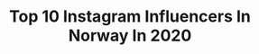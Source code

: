 ---
title: Top 10 Instagram Influencers In Norway In 2020
description: >-
  Find top Instagram influencers in Norway in 2020. Most popular hashtags: #fashion #mensclothing #ungdomskl #babygirl.
platform: Instagram
profiles:
  - username: "saumiya"
    fullname: >-
      MIYA T. 🦋
    location: "Norway"
    followers: 25162
    engagement: 1029
    commentsToLikes: 0.065655
    id: ck8swuknrfagc0j7874qbjzbg
    verified: false
    hashtags: "#browngirls, #desi, #makeup, #saree"
  - username: "serofrero"
    fullname: >-
      Sero
    location: "Norway"
    followers: 31594
    engagement: 3133
    commentsToLikes: 0.186973
    id: ck5btot1ggc1p0i11uwyr8b6d
    verified: false
    hashtags: "#corontene, #18, #whatsnext, #beenworking"
  - username: "thzchar"
    fullname: >-
      Charlotte Tharaldsen
    location: "Norway"
    followers: 6500
    engagement: 1475
    commentsToLikes: 0.079757
    id: ck8t87vjfjdx20j78o9x7c647
    verified: false
    hashtags: "#nugatti"
  - username: "world.with.you"
    fullname: >-
      LARA ღ RUI • Travel|Positivity
    location: "Norway"
    followers: 8429
    engagement: 1743
    commentsToLikes: 0.086631
    id: ck5q5xniiv1p80i11jw3oo4mz
    verified: false
    hashtags: "#stpeterspool, #relationshipgoals"
  - username: "leifnoahjohnsen"
    fullname: >-
      Leif Noah Johnsen 🇳🇴🇱🇧🇸🇪
    location: "Norway"
    followers: 10374
    engagement: 2865
    commentsToLikes: 0.135585
    id: ck0uc04p1fu180i19s2xgwsvv
    verified: false
    hashtags: "#urbanclothing, #mensclothing, #smilogv, #style"
  - username: "vero9cah"
    fullname: >-
      V E R O N I C A 🇳🇴 BERGEN
    location: "Norway"
    followers: 27677
    engagement: 647
    commentsToLikes: 0.096703
    id: ck8t1wg5oxb5y0j78hwu0l4e7
    verified: false
    hashtags: ""
  - username: "monikabenserud"
    fullname: >-
      Monika Elisabeth Benserud
    location: "Norway"
    followers: 63367
    engagement: 624
    commentsToLikes: 0.056861
    id: ck0u9maxia3j20i19ehzhybkh
    verified: false
    hashtags: "#teamwork, #2020, #nationals, #moving"
  - username: "back.guy"
    fullname: >-
      Anders Gjellan
    location: "Norway"
    followers: 14854
    engagement: 1458
    commentsToLikes: 0.053922
    id: ck8t7j7djh0du0j78qojlblsn
    verified: false
    hashtags: "#throwback"
  - username: "knutpelerud"
    fullname: >-
      @Designpappa
    location: "Norway"
    followers: 9384
    engagement: 1838
    commentsToLikes: 0.059404
    id: ck5zta1xq00rq0i14iigqqd06
    verified: false
    hashtags: "#ourlove, #bunad, #brooch, #matmoms"
  - username: "andreahegna"
    fullname: >-
      Andrea Hegna
    location: "Norway"
    followers: 82355
    engagement: 522
    commentsToLikes: 0.137785
    id: ck5c3xzlr09jg0i114ykf6udl
    verified: false
    hashtags: "#amalieogleander"
---